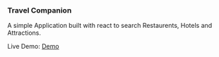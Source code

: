 ### Travel Companion

A simple Application built with react to search Restaurents, Hotels and Attractions.

Live Demo: [Demo](https://travel-companion-rapid.netlify.app/)
